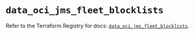 # `data_oci_jms_fleet_blocklists`

Refer to the Terraform Registry for docs: [`data_oci_jms_fleet_blocklists`](https://registry.terraform.io/providers/oracle/oci/6.18.0/docs/data-sources/jms_fleet_blocklists).
